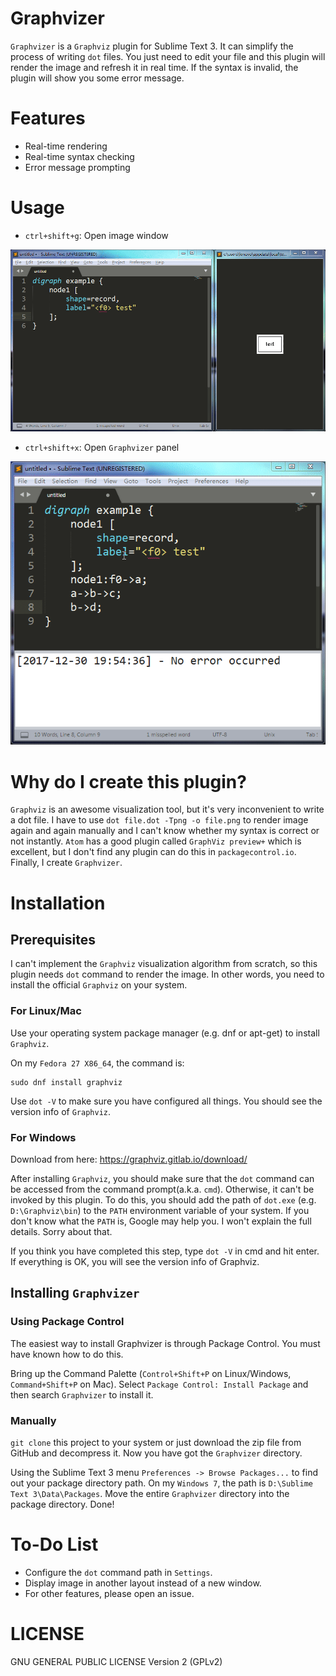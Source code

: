 # Graphvizer

`Graphvizer` is a `Graphviz` plugin for Sublime Text 3. It can simplify the process of writing `dot` files. You just need to edit your file and this plugin will render the image and refresh it in real time. If the syntax is invalid, the plugin will show you some error message.

# Features

* Real-time rendering
* Real-time syntax checking
* Error message prompting

# Usage

* `ctrl+shift+g`: Open image window

![ctrl+shift+g to open the image window](gif/image-window.gif)

* `ctrl+shift+x`: Open `Graphvizer` panel

![ctrl+shift+g to open the Graphvizer panel](gif/graphvizer-panel.gif)

# Why do I create this plugin?

`Graphviz` is an awesome visualization tool, but it's very inconvenient to write a dot file. I have to use `dot file.dot -Tpng -o file.png` to render image again and again manually and I can't know whether my syntax is correct or not instantly. `Atom` has a good plugin called `GraphViz preview+` which is excellent, but I don't find any plugin can do this in `packagecontrol.io`. Finally, I create `Graphvizer`.

# Installation

## Prerequisites

I can't implement the `Graphviz` visualization algorithm from scratch, so this plugin needs `dot` command to render the image. In other words, you need to install the official `Graphviz` on your system.

### For Linux/Mac

Use your operating system package manager (e.g. dnf or apt-get) to install `Graphviz`.

On my `Fedora 27 X86_64`, the command is:

```
sudo dnf install graphviz
```
Use `dot -V` to make sure you have configured all things. You should see the version info of `Graphviz`.

### For Windows

Download from here: https://graphviz.gitlab.io/download/

After installing `Graphviz`, you should make sure that the `dot` command can be accessed from the command prompt(a.k.a. `cmd`). Otherwise, it can't be invoked by this plugin. To do this, you should add the path of `dot.exe` (e.g. `D:\Graphviz\bin`) to the `PATH` environment variable of your system. If you don't know what the `PATH` is, Google may help you. I won't explain the full details. Sorry about that.

If you think you have completed this step, type `dot -V` in cmd and hit enter. If everything is OK, you will see the version info of Graphviz.

## Installing `Graphvizer`

### Using Package Control

The easiest way to install Graphvizer is through Package Control. You must have known how to do this.

Bring up the Command Palette (`Control+Shift+P` on Linux/Windows, `Command+Shift+P` on Mac). Select `Package Control: Install Package` and then search `Graphvizer` to install it.

### Manually

`git clone` this project to your system or just download the zip file from GitHub and decompress it. Now you have got the `Graphvizer` directory.

Using the Sublime Text 3 menu `Preferences -> Browse Packages...` to find out your package directory path. On my `Windows 7`, the path is `D:\Sublime Text 3\Data\Packages`. Move the entire `Graphvizer` directory into the package directory. Done!

# To-Do List

* Configure the `dot` command path in `Settings`.
* Display image in another layout instead of a new window.
* For other features, please open an issue.

# LICENSE

GNU GENERAL PUBLIC LICENSE Version 2 (GPLv2)